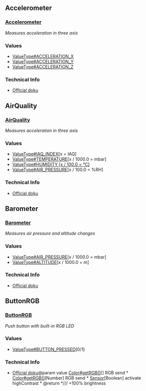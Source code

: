 
## Accelerometer

### [Accelerometer](src/main/java/berlin/yuna/tinkerforgesensor/model/sensor/bricklet/Accelerometer.java)

*Measures acceleration in three axis*

### Values

* [ValueType#ACCELERATION_X](src/main/java/berlin/yuna/tinkerforgesensor/model/type/ValueType.java)
* [ValueType#ACCELERATION_Y](src/main/java/berlin/yuna/tinkerforgesensor/model/type/ValueType.java)
* [ValueType#ACCELERATION_Z](src/main/java/berlin/yuna/tinkerforgesensor/model/type/ValueType.java)
### Technical Info

* [Official doku](https://www.tinkerforge.com/de/doc/Hardware/Bricklets/Accelerometer.html)
## AirQuality

### [AirQuality](src/main/java/berlin/yuna/tinkerforgesensor/model/sensor/bricklet/AirQuality.java)

*Measures acceleration in three axis*

### Values

* [ValueType#IAQ_INDEX](src/main/java/berlin/yuna/tinkerforgesensor/model/type/ValueType.java)[x = IAQ]
* [ValueType#TEMPERATURE](src/main/java/berlin/yuna/tinkerforgesensor/model/type/ValueType.java)[x / 1000.0 = mbar]
* [ValueType#HUMIDITY [x / 100.0 = °C]](src/main/java/berlin/yuna/tinkerforgesensor/model/type/ValueType.java)
* [ValueType#AIR_PRESSURE](src/main/java/berlin/yuna/tinkerforgesensor/model/type/ValueType.java)[x / 100.0 = %RH]
### Technical Info

* [Official doku](https://www.tinkerforge.com/en/doc/Hardware/Bricklets/Air_Quality.html)
## Barometer

### [Barometer](src/main/java/berlin/yuna/tinkerforgesensor/model/sensor/bricklet/Barometer.java)

*Measures air pressure and altitude changes*

### Values

* [ValueType#AIR_PRESSURE](src/main/java/berlin/yuna/tinkerforgesensor/model/type/ValueType.java)[x / 1000.0 = mbar]
* [ValueType#ALTITUDE](src/main/java/berlin/yuna/tinkerforgesensor/model/type/ValueType.java)[x / 1000.0 = m]
### Technical Info

* [Official doku](https://www.tinkerforge.com/en/doc/Hardware/Bricklets/Barometer.htm)
## ButtonRGB

### [ButtonRGB](src/main/java/berlin/yuna/tinkerforgesensor/model/sensor/bricklet/ButtonRGB.java)

*Push button with built-in RGB LED*

### Values

* [ValueType#BUTTON_PRESSED](src/main/java/berlin/yuna/tinkerforgesensor/model/type/ValueType.java)[0/1]
### Technical Info

* [Official doku](https://www.tinkerforge.com/en/doc/Hardware/Bricklets/RGB_LED_Button.htm)@param value
[Color#getRGB()](src/main/java/berlin/yuna/tinkerforgesensor/model/type/Color.java)[] RGB send *
[Color#getRGB()](src/main/java/berlin/yuna/tinkerforgesensor/model/type/Color.java)[Number] RGB send  *
[Sensor](src/main/java/berlin/yuna/tinkerforgesensor/model/sensor/bricklet/Sensor.java)[Boolean] activate highContrast * @return  */// +100% brightness
